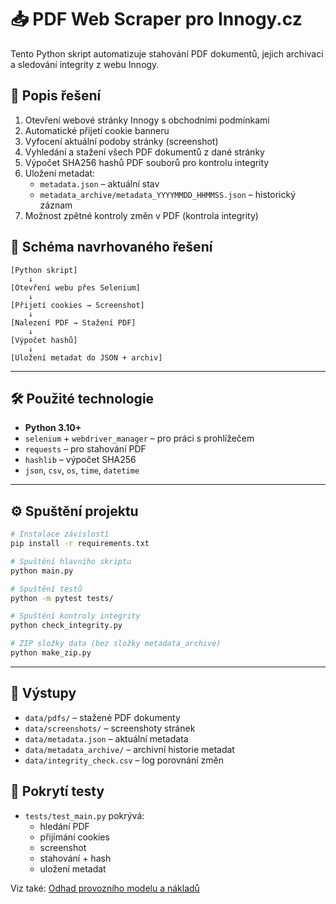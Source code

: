 # 📥 PDF Web Scraper pro Innogy.cz

Tento Python skript automatizuje stahování PDF dokumentů, jejich archivaci a sledování integrity z webu Innogy.

## 🧩 Popis řešení

1. Otevření webové stránky Innogy s obchodními podmínkami  
2. Automatické přijetí cookie banneru  
3. Vyfocení aktuální podoby stránky (screenshot)  
4. Vyhledání a stažení všech PDF dokumentů z dané stránky  
5. Výpočet SHA256 hashů PDF souborů pro kontrolu integrity  
6. Uložení metadat:  
   - `metadata.json` – aktuální stav  
   - `metadata_archive/metadata_YYYYMMDD_HHMMSS.json` – historický záznam  
7. Možnost zpětné kontroly změn v PDF (kontrola integrity)

## 🔄 Schéma navrhovaného řešení
```
[Python skript]
    ↓
[Otevření webu přes Selenium]
    ↓
[Přijetí cookies → Screenshot]
    ↓
[Nalezení PDF → Stažení PDF]
    ↓
[Výpočet hashů]
    ↓
[Uložení metadat do JSON + archiv]
 ```

---

## 🛠 Použité technologie

- **Python 3.10+**
- `selenium` + `webdriver_manager` – pro práci s prohlížečem
- `requests` – pro stahování PDF
- `hashlib` – výpočet SHA256
- `json`, `csv`, `os`, `time`, `datetime`

---

## ⚙️ Spuštění projektu

```bash
# Instalace závislostí
pip install -r requirements.txt

# Spuštění hlavního skriptu
python main.py

# Spuštění testů
python -m pytest tests/

# Spuštění kontroly integrity
python check_integrity.py

# ZIP složky data (bez složky metadata_archive)
python make_zip.py
```

---

## 📂 Výstupy

- `data/pdfs/` – stažené PDF dokumenty
- `data/screenshots/` – screenshoty stránek
- `data/metadata.json` – aktuální metadata
- `data/metadata_archive/` – archivní historie metadat
- `data/integrity_check.csv` – log porovnání změn

## 🧪 Pokrytí testy

- `tests/test_main.py` pokrývá:
  - hledání PDF
  - přijímání cookies
  - screenshot
  - stahování + hash
  - uložení metadat

Viz také: [Odhad provozního modelu a nákladů](Odhad_provozniho_modelu.md)